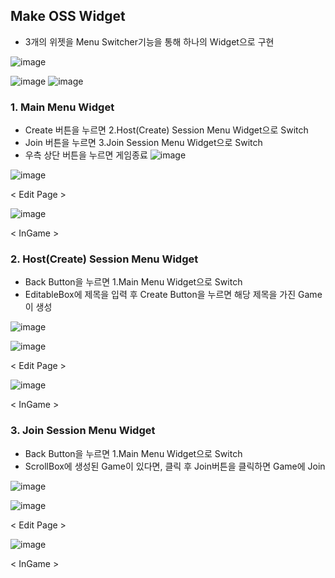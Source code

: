 ## Make OSS Widget
- 3개의 위젯을 Menu Switcher기능을 통해 하나의 Widget으로 구현

![image](https://github.com/HanYooTae/Unreal-Game-Project1/assets/41534351/fb50c00b-f11f-4d85-983b-5b32d0af4797)

![image](https://github.com/HanYooTae/Unreal-Game-Project1/assets/41534351/38f0aee0-1b9c-4cab-b5e9-3b3e486aa279)
![image](https://github.com/HanYooTae/Unreal-Game-Project1/assets/41534351/ae320f46-273f-42ed-9a78-4e71c65cdb78)


### 1. Main Menu Widget
- Create 버튼을 누르면 2.Host(Create) Session Menu Widget으로 Switch
- Join 버튼을 누르면 3.Join Session Menu Widget으로 Switch
- 우측 상단 버튼을 누르면 게임종료
![image](https://github.com/HanYooTae/Unreal-Game-Project1/assets/41534351/0ef69ce9-7c2b-46a7-840e-fc3216b7bcbc)

![image](https://github.com/HanYooTae/Unreal-Game-Project1/assets/41534351/6c2dff36-e184-4ad2-b759-fe30ff3fe27c)

< Edit Page >

![image](https://github.com/HanYooTae/Unreal-Game-Project1/assets/41534351/8e16ca14-f650-45e4-8123-0c64a1c88a06)

< InGame >

### 2. Host(Create) Session Menu Widget
- Back Button을 누르면 1.Main Menu Widget으로 Switch
- EditableBox에 제목을 입력 후 Create Button을 누르면 해당 제목을 가진 Game이 생성

![image](https://github.com/HanYooTae/Unreal-Game-Project1/assets/41534351/dff3f19a-48de-4dd6-b1d6-3eccbf30bef9)


![image](https://github.com/HanYooTae/Unreal-Game-Project1/assets/41534351/0e8178b4-e683-4213-82e0-35833fc53b12)

< Edit Page >

![image](https://github.com/HanYooTae/Unreal-Game-Project1/assets/41534351/cbc5f295-d4a3-42d7-9f66-017caa162631)

< InGame >

### 3. Join Session Menu Widget
- Back Button을 누르면 1.Main Menu Widget으로 Switch
- ScrollBox에 생성된 Game이 있다면, 클릭 후 Join버튼을 클릭하면 Game에 Join

![image](https://github.com/HanYooTae/Unreal-Game-Project1/assets/41534351/9a7a3f58-2a2f-4537-a0af-1b9aefbe739b)


![image](https://github.com/HanYooTae/Unreal-Game-Project1/assets/41534351/f8fecdd6-da4d-47a3-ab54-651bc26aaaee)

< Edit Page >

![image](https://github.com/HanYooTae/Unreal-Game-Project1/assets/41534351/e93ca5f1-741e-43f9-a7f6-3830f578e2ac)

< InGame >
